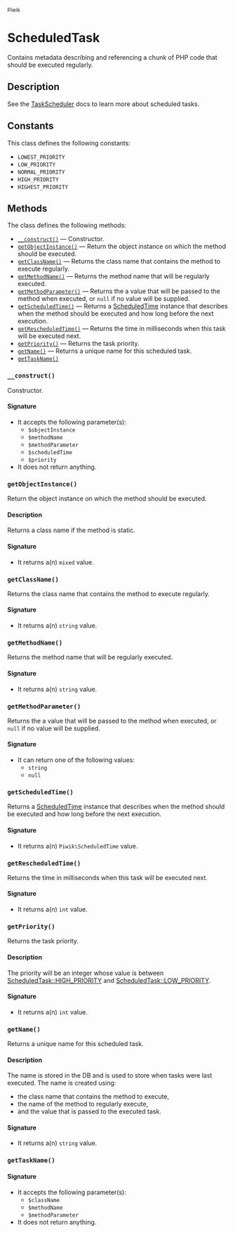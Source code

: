 <small>Piwik</small>

ScheduledTask
=============

Contains metadata describing and referencing a chunk of PHP code that should be executed regularly.

Description
-----------

See the [TaskScheduler](#) docs to learn more about scheduled tasks.


Constants
---------

This class defines the following constants:

- `LOWEST_PRIORITY`
- `LOW_PRIORITY`
- `NORMAL_PRIORITY`
- `HIGH_PRIORITY`
- `HIGHEST_PRIORITY`

Methods
-------

The class defines the following methods:

- [`__construct()`](#__construct) &mdash; Constructor.
- [`getObjectInstance()`](#getobjectinstance) &mdash; Return the object instance on which the method should be executed.
- [`getClassName()`](#getclassname) &mdash; Returns the class name that contains the method to execute regularly.
- [`getMethodName()`](#getmethodname) &mdash; Returns the method name that will be regularly executed.
- [`getMethodParameter()`](#getmethodparameter) &mdash; Returns the a value that will be passed to the method when executed, or `null` if no value will be supplied.
- [`getScheduledTime()`](#getscheduledtime) &mdash; Returns a [ScheduledTime](#) instance that describes when the method should be executed and how long before the next execution.
- [`getRescheduledTime()`](#getrescheduledtime) &mdash; Returns the time in milliseconds when this task will be executed next.
- [`getPriority()`](#getpriority) &mdash; Returns the task priority.
- [`getName()`](#getname) &mdash; Returns a unique name for this scheduled task.
- [`getTaskName()`](#gettaskname)

<a name="__construct" id="__construct"></a>
### `__construct()`

Constructor.

#### Signature

- It accepts the following parameter(s):
    - `$objectInstance`
    - `$methodName`
    - `$methodParameter`
    - `$scheduledTime`
    - `$priority`
- It does not return anything.

<a name="getobjectinstance" id="getobjectinstance"></a>
### `getObjectInstance()`

Return the object instance on which the method should be executed.

#### Description

Returns a class
name if the method is static.

#### Signature

- It returns a(n) `mixed` value.

<a name="getclassname" id="getclassname"></a>
### `getClassName()`

Returns the class name that contains the method to execute regularly.

#### Signature

- It returns a(n) `string` value.

<a name="getmethodname" id="getmethodname"></a>
### `getMethodName()`

Returns the method name that will be regularly executed.

#### Signature

- It returns a(n) `string` value.

<a name="getmethodparameter" id="getmethodparameter"></a>
### `getMethodParameter()`

Returns the a value that will be passed to the method when executed, or `null` if no value will be supplied.

#### Signature

- It can return one of the following values:
    - `string`
    - `null`

<a name="getscheduledtime" id="getscheduledtime"></a>
### `getScheduledTime()`

Returns a [ScheduledTime](#) instance that describes when the method should be executed and how long before the next execution.

#### Signature

- It returns a(n) `Piwik\ScheduledTime` value.

<a name="getrescheduledtime" id="getrescheduledtime"></a>
### `getRescheduledTime()`

Returns the time in milliseconds when this task will be executed next.

#### Signature

- It returns a(n) `int` value.

<a name="getpriority" id="getpriority"></a>
### `getPriority()`

Returns the task priority.

#### Description

The priority will be an integer whose value is
between [ScheduledTask::HIGH_PRIORITY](#) and [ScheduledTask::LOW_PRIORITY](#).

#### Signature

- It returns a(n) `int` value.

<a name="getname" id="getname"></a>
### `getName()`

Returns a unique name for this scheduled task.

#### Description

The name is stored in the DB and is used
to store when tasks were last executed. The name is created using:

- the class name that contains the method to execute,
- the name of the method to regularly execute,
- and the value that is passed to the executed task.

#### Signature

- It returns a(n) `string` value.

<a name="gettaskname" id="gettaskname"></a>
### `getTaskName()`

#### Signature

- It accepts the following parameter(s):
    - `$className`
    - `$methodName`
    - `$methodParameter`
- It does not return anything.

